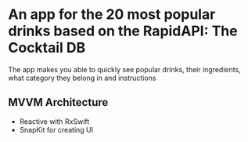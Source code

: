 # An app for the 20 most popular drinks based on the RapidAPI: The Cocktail DB

The app makes you able to quickly see popular drinks, their ingredients, what category they belong in and instructions 

## MVVM Architecture
- Reactive with RxSwift
- SnapKit for creating UI

